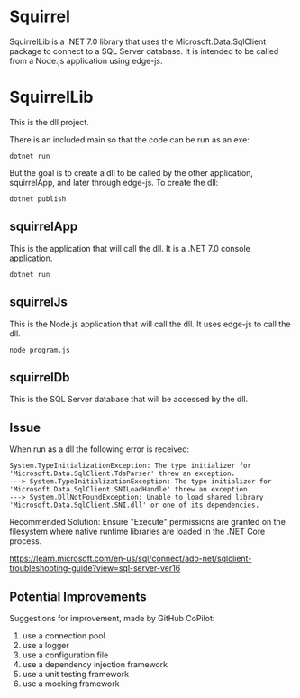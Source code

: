 # Squirrel

SquirrelLib is a .NET 7.0 library that uses the Microsoft.Data.SqlClient package to connect to a SQL Server database. It is intended to be called from a Node.js application using edge-js.

# SquirrelLib

This is the dll project.

There is an included main so that the code can be run as an exe:

```console
dotnet run
```

But the goal is to create a dll to be called by the other application, squirrelApp, and later through edge-js. To create the dll:

```console
dotnet publish
```

## squirrelApp

This is the application that will call the dll. It is a .NET 7.0 console application.

```console
dotnet run
```

## squirrelJs

This is the Node.js application that will call the dll. It uses edge-js to call the dll.

```console
node program.js
```

## squirrelDb

This is the SQL Server database that will be accessed by the dll.

## Issue

When run as a dll the following error is received:

```
System.TypeInitializationException: The type initializer for 'Microsoft.Data.SqlClient.TdsParser' threw an exception.
---> System.TypeInitializationException: The type initializer for 'Microsoft.Data.SqlClient.SNILoadHandle' threw an exception.
---> System.DllNotFoundException: Unable to load shared library 'Microsoft.Data.SqlClient.SNI.dll' or one of its dependencies.
```

Recommended Solution: Ensure "Execute" permissions are granted on the filesystem where native runtime libraries are loaded in the .NET Core process.

https://learn.microsoft.com/en-us/sql/connect/ado-net/sqlclient-troubleshooting-guide?view=sql-server-ver16

## Potential Improvements

Suggestions for improvement, made by GitHub CoPilot:

1. use a connection pool
2. use a logger
3. use a configuration file
4. use a dependency injection framework
5. use a unit testing framework
6. use a mocking framework

